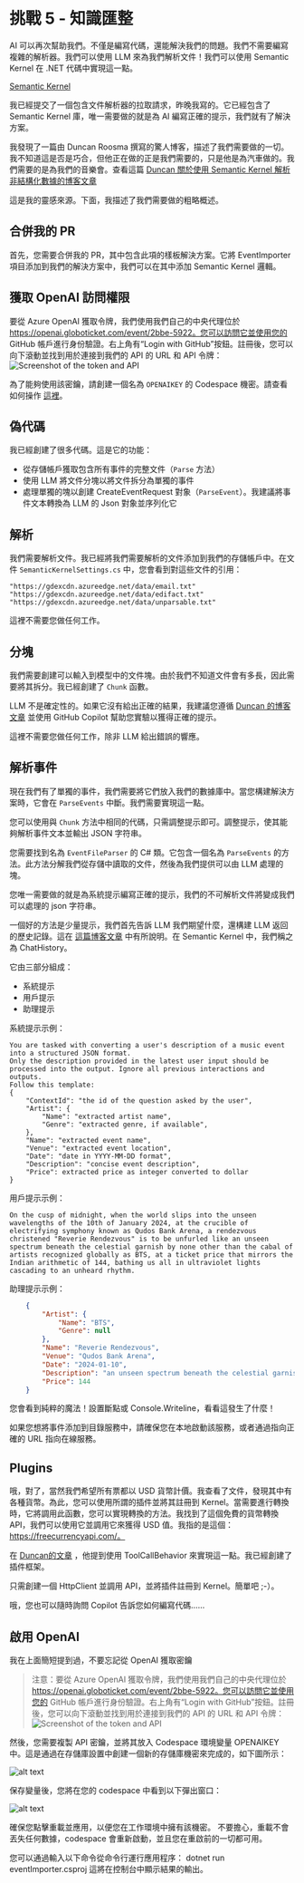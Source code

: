 # 挑戰 5 - 知識匯整

AI 可以再次幫助我們。不僅是編寫代碼，還能解決我們的問題。我們不需要編寫複雜的解析器。我們可以使用 LLM 來為我們解析文件！我們可以使用 Semantic Kernel 在 .NET 代碼中實現這一點。

[Semantic Kernel](https://learn.microsoft.com/en-us/semantic-kernel/)

我已經提交了一個包含文件解析器的拉取請求，昨晚我寫的。它已經包含了 Semantic Kernel 庫，唯一需要做的就是為 AI 編寫正確的提示，我們就有了解決方案。

我發現了一篇由 Duncan Roosma 撰寫的驚人博客，描述了我們需要做的一切。我不知道這是否是巧合，但他正在做的正是我們需要的，只是他是為汽車做的。我們需要的是為我們的音樂會。查看這篇 [Duncan 關於使用 Semantic Kernel 解析非結構化數據的博客文章](https://roosma.dev/p/parsing-unstructured-data-with-semantic-kernel/)

這是我的靈感來源。下面，我描述了我們需要做的粗略概述。

## 合併我的 PR
首先，您需要合併我的 PR，其中包含此項的樣板解決方案。它將 EventImporter 項目添加到我們的解決方案中，我們可以在其中添加 Semantic Kernel 邏輯。

## 獲取 OpenAI 訪問權限
要從 Azure OpenAI 獲取令牌，我們使用我們自己的中央代理位於 https://openai.globoticket.com/event/2bbe-5922。您可以訪問它並使用您的 GitHub 帳戶進行身份驗證。右上角有“Login with GitHub”按鈕。註冊後，您可以向下滾動並找到用於連接到我們的 API 的 URL 和 API 令牌：
![Screenshot of the token and API](Images/OpenAIProxy.png)

為了能夠使用該密鑰，請創建一個名為 `OPENAIKEY` 的 Codespace 機密。請查看如何操作 [這裡](https://docs.github.com/en/enterprise-cloud@latest/codespaces/managing-codespaces-for-your-organization/managing-development-environment-secrets-for-your-repository-or-organization#adding-secrets-for-a-repository)。

## 偽代碼
我已經創建了很多代碼。這是它的功能：
* 從存儲帳戶獲取包含所有事件的完整文件（`Parse` 方法）
* 使用 LLM 將文件分塊以將文件拆分為單獨的事件
* 處理單獨的塊以創建 CreateEventRequest 對象（`ParseEvent`）。我建議將事件文本轉換為 LLM 的 Json 對象並序列化它

## 解析

我們需要解析文件。我已經將我們需要解析的文件添加到我們的存儲帳戶中。在文件 `SemanticKernelSettings.cs` 中，您會看到對這些文件的引用：

```
"https://gdexcdn.azureedge.net/data/email.txt"
"https://gdexcdn.azureedge.net/data/edifact.txt"
"https://gdexcdn.azureedge.net/data/unparsable.txt"
```

這裡不需要您做任何工作。

## 分塊
我們需要創建可以輸入到模型中的文件塊。由於我們不知道文件會有多長，因此需要將其拆分。我已經創建了 `Chunk` 函數。

LLM 不是確定性的。如果它沒有給出正確的結果，我建議您遵循 [Duncan 的博客文章](https://roosma.dev/p/parsing-unstructured-data-with-semantic-kernel/) 並使用 GitHub Copilot 幫助您實驗以獲得正確的提示。

這裡不需要您做任何工作，除非 LLM 給出錯誤的響應。

## 解析事件
現在我們有了單獨的事件，我們需要將它們放入我們的數據庫中。當您構建解決方案時，它會在 `ParseEvents` 中斷。我們需要實現這一點。

您可以使用與 `Chunk` 方法中相同的代碼，只需調整提示即可。調整提示，使其能夠解析事件文本並輸出 JSON 字符串。

您需要找到名為 `EventFileParser` 的 C# 類。它包含一個名為 `ParseEvents` 的方法。此方法分解我們從存儲中讀取的文件，然後為我們提供可以由 LLM 處理的塊。

您唯一需要做的就是為系統提示編寫正確的提示，我們的不可解析文件將變成我們可以處理的 json 字符串。

一個好的方法是少量提示，我們首先告訴 LLM 我們期望什麼，還構建 LLM 返回的歷史記錄。這在 [這篇博客文章](https://www.promptingguide.ai/techniques/fewshot) 中有所說明。在 Semantic Kernel 中，我們稱之為 ChatHistory。

它由三部分組成：
- 系統提示
- 用戶提示
- 助理提示

系統提示示例：

```
You are tasked with converting a user's description of a music event into a structured JSON format.
Only the description provided in the latest user input should be processed into the output. Ignore all previous interactions and outputs.
Follow this template:
{
    "ContextId": "the id of the question asked by the user",
    "Artist": {
        "Name": "extracted artist name",
        "Genre": "extracted genre, if available",
    },
    "Name": "extracted event name",
    "Venue": "extracted event location",
    "Date": "date in YYYY-MM-DD format",
    "Description": "concise event description",
    "Price": extracted price as integer converted to dollar
}
```

用戶提示示例：
```
On the cusp of midnight, when the world slips into the unseen wavelengths of the 10th of January 2024, at the crucible of electrifying symphony known as Qudos Bank Arena, a rendezvous christened "Reverie Rendezvous" is to be unfurled like an unseen spectrum beneath the celestial garnish by none other than the cabal of artists recognized globally as BTS, at a ticket price that mirrors the Indian arithmetic of 144, bathing us all in ultraviolet lights cascading to an unheard rhythm.
```

助理提示示例：
```json
    {
        "Artist": {
            "Name": "BTS",
            "Genre": null
        },
        "Name": "Reverie Rendezvous",
        "Venue": "Qudos Bank Arena",
        "Date": "2024-01-10",
        "Description": "an unseen spectrum beneath the celestial garnish",
        "Price": 144
    }
```

您會看到純粹的魔法！設置斷點或 Console.Writeline，看看這發生了什麼！

如果您想將事件添加到目錄服務中，請確保您在本地啟動該服務，或者通過指向正確的 URL 指向在線服務。


## Plugins
哦，對了，當然我們希望所有票都以 USD 貨幣計價。我查看了文件，發現其中有各種貨幣。為此，您可以使用所謂的插件並將其註冊到 Kernel。當需要進行轉換時，它將調用此函數，您可以實現轉換的方法。我找到了這個免費的貨幣轉換 API，我們可以使用它並調用它來獲得 USD 值。我指的是這個：https://freecurrencyapi.com/。

在 [Duncan的文章](https://roosma.dev/p/parsing-unstructured-data-with-semantic-kernel/) ，他提到使用 ToolCallBehavior 來實現這一點。我已經創建了插件框架。

只需創建一個 HttpClient 並調用 API，並將插件註冊到 Kernel。簡單吧 ;-）。

哦，您也可以隨時詢問 Copilot 告訴您如何編寫代碼……

## 啟用 OpenAI
我在上面簡短提到過，不要忘記從 OpenAI 獲取密鑰

> 注意：要從 Azure OpenAI 獲取令牌，我們使用我們自己的中央代理位於 https://openai.globoticket.com/event/2bbe-5922。您可以訪問它並使用您的 GitHub 帳戶進行身份驗證。右上角有“Login with GitHub”按鈕。註冊後，您可以向下滾動並找到用於連接到我們的 API 的 URL 和 API 令牌：
> ![Screenshot of the token and API](Images/OpenAIProxy.png) 

然後，您需要複製 API 密鑰，並將其放入 Codespace 環境變量 OPENAIKEY 中。這是通過在存儲庫設置中創建一個新的存儲庫機密來完成的，如下圖所示：

![alt text](Images/image.png)

保存變量後，您將在您的 codespace 中看到以下彈出窗口：

![alt text](Images/image-popup.png)

確保您點擊重載並應用，以便您在工作環境中擁有該機密。
不要擔心，重載不會丟失任何數據，codespace 會重新啟動，並且您在重啟前的一切都可用。

您可以通過輸入以下命令從命令行運行應用程序：
dotnet run eventImporter.csproj
這將在控制台中顯示結果的輸出。